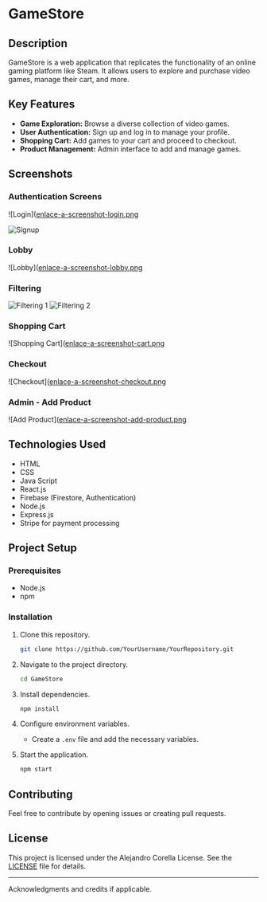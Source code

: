 # GameStore

## Description

GameStore is a web application that replicates the functionality of an online gaming platform like Steam. It allows users to explore and purchase video games, manage their cart, and more.

## Key Features

- **Game Exploration:** Browse a diverse collection of video games.
- **User Authentication:** Sign up and log in to manage your profile.
- **Shopping Cart:** Add games to your cart and proceed to checkout.
- **Product Management:** Admin interface to add and manage games.

## Screenshots

### Authentication Screens
![Login]([enlace-a-screenshot-login.png](https://firebasestorage.googleapis.com/v0/b/projectofinalapps.appspot.com/o/Programa-Imagenes%2Fimagen_2023-12-19_232840449.png?alt=media&token=a53b85d4-cb78-4227-97b6-ab53d4d014f7)

![Signup](https://firebasestorage.googleapis.com/v0/b/projectofinalapps.appspot.com/o/Programa-Imagenes%2Fimagen_2023-12-19_232850077.png?alt=media&token=511466c1-6f71-4b68-8c9b-8dc18a7f3280)

### Lobby
![Lobby]([enlace-a-screenshot-lobby.png](https://firebasestorage.googleapis.com/v0/b/projectofinalapps.appspot.com/o/Programa-Imagenes%2Fimagen_2023-12-19_232609351.png?alt=media&token=00897625-36ba-4dd5-85fc-5b2f32b1f168)

### Filtering
![Filtering 1](https://firebasestorage.googleapis.com/v0/b/projectofinalapps.appspot.com/o/Programa-Imagenes%2Fimagen_2023-12-19_232619291.png?alt=media&token=fc7433cd-03af-4ca6-89bd-cecfa4035836)
![Filtering 2](https://firebasestorage.googleapis.com/v0/b/projectofinalapps.appspot.com/o/Programa-Imagenes%2Fimagen_2023-12-19_232639835.png?alt=media&token=f435df01-7248-4a94-b841-fb29ca6d3a93)

### Shopping Cart
![Shopping Cart]([enlace-a-screenshot-cart.png](https://firebasestorage.googleapis.com/v0/b/projectofinalapps.appspot.com/o/Programa-Imagenes%2Fimagen_2023-12-19_232726129.png?alt=media&token=be7975c9-fcb8-4af0-aaf8-add61085149e)

### Checkout
![Checkout]([enlace-a-screenshot-checkout.png](https://firebasestorage.googleapis.com/v0/b/projectofinalapps.appspot.com/o/Programa-Imagenes%2Fimagen_2023-12-19_232823407.png?alt=media&token=37067ebd-a79c-490e-9d74-bf0cb2f3f807)

### Admin - Add Product
![Add Product]([enlace-a-screenshot-add-product.png](https://firebasestorage.googleapis.com/v0/b/projectofinalapps.appspot.com/o/Programa-Imagenes%2Fimagen_2023-12-19_233018040.png?alt=media&token=03ea26b3-d35e-4eb9-a0e1-369c6487ab2b)

## Technologies Used
- HTML
- CSS
- Java Script
- React.js
- Firebase (Firestore, Authentication)
- Node.js
- Express.js
- Stripe for payment processing

## Project Setup

### Prerequisites

- Node.js
- npm

### Installation

1. Clone this repository.
    ```bash
    git clone https://github.com/YourUsername/YourRepository.git
    ```

2. Navigate to the project directory.
    ```bash
    cd GameStore
    ```

3. Install dependencies.
    ```bash
    npm install
    ```

4. Configure environment variables.
    - Create a `.env` file and add the necessary variables.

5. Start the application.
    ```bash
    npm start
    ```

## Contributing

Feel free to contribute by opening issues or creating pull requests.

## License

This project is licensed under the Alejandro Corella License. See the [LICENSE](LICENSE) file for details.

---

Acknowledgments and credits if applicable.

